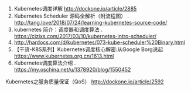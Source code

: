 1. Kubernetes调度详解 http://dockone.io/article/2885
2. Kubernetes Scheduler 源码全解析（附流程图） . http://tang.love/2018/07/24/learning-kubernetes-source-code/
3. kubernetes 简介：调度器和调度算法 . https://cizixs.com/2017/03/10/kubernetes-intro-scheduler/
4. http://hardocs.com/d/kubernetes/073-kube-scheduler%20Binary.html
5. 【干货-K8S系列】Kubernetes调度核心解密:从Google Borg说起 https://www.kubernetes.org.cn/1613.html
6. Kubernetes调度算法介绍 . https://my.oschina.net/u/1378920/blog/1550452

Kubernetes之服务质量保证（QoS） http://dockone.io/article/2592

